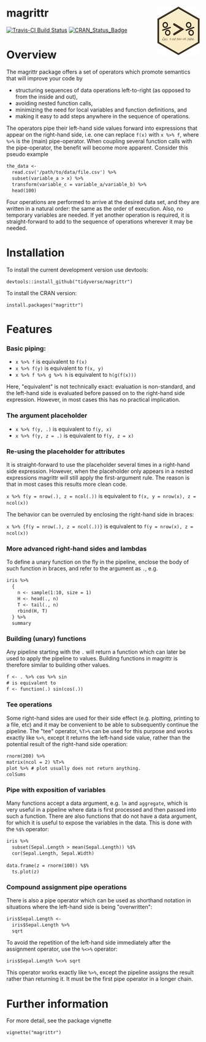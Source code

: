 # magrittr <img src="man/figures/logo.png" align="right" />

[![Travis-CI Build Status](https://travis-ci.org/tidyverse/magrittr.svg?branch=master)](https://travis-ci.org/tidyverse/magrittr)
[![CRAN_Status_Badge](http://www.r-pkg.org/badges/version/magrittr)](https://cran.r-project.org/package=magrittr)

# Overview

The magrittr package offers a set of operators which promote semantics 
that will improve your code by

* structuring sequences of data operations left-to-right (as opposed to 
  from the inside and out),
* avoiding nested function calls, 
* minimizing the need for local variables and function definitions, and
* making it easy to add steps anywhere in the sequence of operations.

The operators pipe their left-hand side values forward into expressions that
appear on the right-hand side, i.e. one can replace `f(x)` with 
`x %>% f`, where `%>%` is the (main) pipe-operator. When coupling 
several function calls with the pipe-operator, the benefit will become
more apparent. Consider this pseudo example 


    the_data <-
      read.csv('/path/to/data/file.csv') %>%
      subset(variable_a > x) %>%
      transform(variable_c = variable_a/variable_b) %>%
      head(100)

Four operations are performed to 
arrive at the desired data set, and they are written in a natural order: 
the same as the order of execution. Also, no temporary variables are needed.
If yet another operation is required, it is straight-forward to add to the
sequence of operations wherever it may be needed.

# Installation

To install the current development version use devtools:

    devtools::install_github("tidyverse/magrittr")

To install the CRAN version:

    install.packages("magrittr")

# Features

### Basic piping: 
  
  * `x %>% f` is equivalent to `f(x)`
  * `x %>% f(y)` is equivalent to `f(x, y)`
  * `x %>% f %>% g %>% h` is equivalent to `h(g(f(x)))`

Here, "equivalent" is not technically exact: evaluation is non-standard,
and the left-hand side is evaluated before passed on to the right-hand side
expression. However, in most cases this has no practical implication.

### The argument placeholder

 * `x %>% f(y, .)` is equivalent to `f(y, x)`
 * `x %>% f(y, z = .)` is equivalent to `f(y, z = x)`
 
### Re-using the placeholder for attributes

It is straight-forward to use the placeholder several times
in a right-hand side expression. However, when the placeholder
only appears in a nested expressions magrittr will still apply
the first-argument rule. The reason is that in most cases this
results more clean code. 

`x %>% f(y = nrow(.), z = ncol(.))` is equivalent to 
   `f(x, y = nrow(x), z = ncol(x))`

The behavior can be
overruled by enclosing the right-hand side in braces:

`x %>% {f(y = nrow(.), z = ncol(.))}` is equivalent to 
   `f(y = nrow(x), z = ncol(x))`

### More advanced right-hand sides and lambdas
To define a unary function on the fly in the pipeline, enclose the
body of such function in braces, and refer to the argument as
`.`, e.g. 


    iris %>% 
      {
        n <- sample(1:10, size = 1)
        H <- head(., n)
        T <- tail(., n)
        rbind(H, T)
      } %>%
      summary

### Building (unary) functions

Any pipeline starting with the `.` will return a function which can later
be used to apply the pipeline to values. Building functions in magrittr 
is therefore similar to building other values.


    f <- . %>% cos %>% sin 
    # is equivalent to 
    f <- function(.) sin(cos(.)) 


### Tee operations
Some right-hand sides are used for their side effect (e.g. plotting, 
printing to a file, etc) and it may be convenient to be able to 
subsequently continue the pipeline. The "tee" operator, `%T>%`
can be used for this purpose and works exactly like `%>%`, except it
returns the left-hand side value, rather than the potential result 
of the right-hand side operation:

    rnorm(200) %>%
    matrix(ncol = 2) %T>%
    plot %>% # plot usually does not return anything.
    colSums

### Pipe with exposition of variables
Many functions accept a data argument, e.g. `lm` and `aggregate`, which
is very useful in a pipeline where data is first processed and then passed
into such a function. There are also functions that do not have a data 
argument, for which it is useful to expose the variables in the data.
This is done with the `%$%` operator:

    iris %>%
      subset(Sepal.Length > mean(Sepal.Length)) %$%
      cor(Sepal.Length, Sepal.Width)

    data.frame(z = rnorm(100)) %$%
      ts.plot(z)

### Compound assignment pipe operations
There is also a pipe operator which can be used as shorthand notation
in situations where the left-hand side is being "overwritten":

    iris$Sepal.Length <- 
      iris$Sepal.Length %>%
      sqrt

To avoid the repetition of the left-hand side immediately after the assignment
operator, use the `%<>%` operator:

    iris$Sepal.Length %<>% sqrt 

This operator works exactly like `%>%`, except the pipeline assigns the result
rather than returning it. It must be the first pipe operator in a longer chain.

# Further information
For more detail, see the package vignette

    vignette("magrittr")
 
 
 
